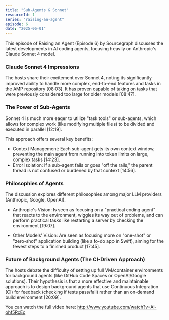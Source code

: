 ```yaml
---
title: "Sub-Agents & Sonnet"
resourceId: 1
series: "raising-an-agent"
episode: 6
date: "2025-06-01"
---
```


This episode of Raising an Agent (Episode 6) by Sourcegraph discusses the latest developments in AI coding agents, focusing heavily on Anthropic's Claude Sonnet 4 model.

### Claude Sonnet 4 Impressions

The hosts share their excitement over Sonnet 4, noting its significantly improved ability to handle more complex, end-to-end features and tasks in the AMP repository [08:03]. It has proven capable of taking on tasks that were previously considered too large for older models [08:47].

### The Power of Sub-Agents

Sonnet 4 is much more eager to utilize "task tools" or sub-agents, which allows for complex work (like modifying multiple files) to be divided and executed in parallel [12:19].

This approach offers several key benefits:

- Context Management: Each sub-agent gets its own context window, preventing the main agent from running into token limits on large, complex tasks [14:23].
- Error Isolation: If a sub-agent fails or goes "off the rails," the parent thread is not confused or burdened by that context [14:56].

### Philosophies of Agents

The discussion explores different philosophies among major LLM providers (Anthropic, Google, OpenAI).

- Anthropic's Vision: Is seen as focusing on a "practical coding agent" that reacts to the environment, wiggles its way out of problems, and can perform practical tasks like restarting a server by checking the environment [19:07].

- Other Models' Vision: Are seen as focusing more on "one-shot" or "zero-shot" application building (like a to-do app in Swift), aiming for the fewest steps to a finished product [17:45].

### Future of Background Agents (The CI-Driven Approach)

The hosts debate the difficulty of setting up full VM/container environments for background agents (like GitHub Code Spaces or OpenAI/Google solutions). Their hypothesis is that a more effective and maintainable approach is to design background agents that use Continuous Integration (CI) for feedback (checking if tests pass/fail) rather than an on-demand build environment [26:09].

You can watch the full video here: <http://www.youtube.com/watch?v=Ai-ohf5RcEc>
